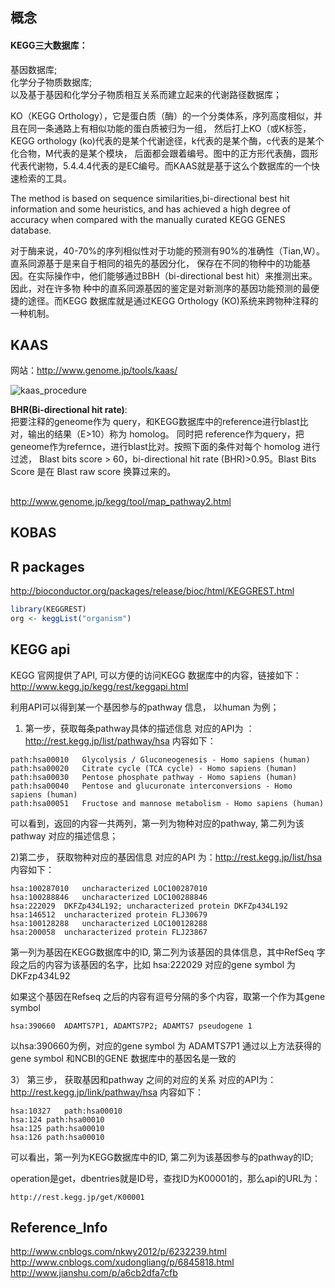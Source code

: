 ## 概念
#### KEGG三大数据库：  
基因数据库;  
化学分子物质数据库;  
以及基于基因和化学分子物质相互关系而建立起来的代谢路径数据库；

KO（KEGG Orthology），它是蛋白质（酶）的一个分类体系，序列高度相似，并且在同一条通路上有相似功能的蛋白质被归为一组，
然后打上KO（或K标签，KEGG orthology (ko)代表的是某个代谢途径，k代表的是某个酶，c代表的是某个化合物，M代表的是某个模块，
后面都会跟着编号。图中的正方形代表酶，圆形代表代谢物，5.4.4.4代表的是EC编号。而KAAS就是基于这么个数据库的一个快速检索的工具。

The method is based on sequence similarities,bi-directional best hit information and some heuristics, 
and has achieved a high degree of accuracy when compared with the manually curated KEGG GENES database.

对于酶来说，40-70%的序列相似性对于功能的预测有90%的准确性（Tian,W）。直系同源基于是来自于相同的祖先的基因分化，
保存在不同的物种中的功能基因。在实际操作中，他们能够通过BBH（bi-directional best hit）来推测出来。因此，对在许多物
种中的直系同源基因的鉴定是对新测序的基因功能预测的最便捷的途径。而KEGG 数据库就是通过KEGG Orthology (KO)系统来跨物种注释的一种机制。     
     
## KAAS
网站：http://www.genome.jp/tools/kaas/

![kaas_procedure](http://oqed7z48g.bkt.clouddn.com/20170809kaas_procedure.jpg)

**BHR(Bi-directional hit rate)**:    
    把要注释的geneome作为 query，和KEGG数据库中的reference进行blast比对，输出的结果（E>10）称为 homolog。
同时把 reference作为query，把geneome作为refernce，进行blast比对。按照下面的条件对每个 homolog 进行过滤，
Blast bits score > 60，bi-directional hit rate (BHR)>0.95。Blast Bits Score 是在 Blast raw score 换算过来的。

## 
http://www.genome.jp/kegg/tool/map_pathway2.html
## KOBAS

## R packages
http://bioconductor.org/packages/release/bioc/html/KEGGREST.html
```r
library(KEGGREST)
org <- keggList("organism")
```

## KEGG api
KEGG 官网提供了API, 可以方便的访问KEGG 数据库中的内容，链接如下：
http://www.kegg.jp/kegg/rest/keggapi.html

利用API可以得到某一个基因参与的pathway 信息， 以human 为例；

1) 第一步，获取每条pathway具体的描述信息
对应的API为 ： http://rest.kegg.jp/list/pathway/hsa
内容如下：
```
path:hsa00010   Glycolysis / Gluconeogenesis - Homo sapiens (human)
path:hsa00020   Citrate cycle (TCA cycle) - Homo sapiens (human)
path:hsa00030   Pentose phosphate pathway - Homo sapiens (human)
path:hsa00040   Pentose and glucuronate interconversions - Homo sapiens (human)
path:hsa00051   Fructose and mannose metabolism - Homo sapiens (human)
```
可以看到，返回的内容一共两列，第一列为物种对应的pathway, 第二列为该pathway 对应的描述信息；

2)第二步， 获取物种对应的基因信息
对应的API 为：http://rest.kegg.jp/list/hsa
内容如下：
```
hsa:100287010   uncharacterized LOC100287010
hsa:100288846   uncharacterized LOC100288846
hsa:222029  DKFZp434L192; uncharacterized protein DKFZp434L192
hsa:146512  uncharacterized protein FLJ30679
hsa:100128288   uncharacterized LOC100128288
hsa:200058  uncharacterized protein FLJ23867
```
第一列为基因在KEGG数据库中的ID, 第二列为该基因的具体信息，其中RefSeq 字段之后的内容为该基因的名字，比如 hsa:222029 对应的gene symbol 为DKFzp434L92

如果这个基因在Refseq 之后的内容有逗号分隔的多个内容，取第一个作为其gene symbol
```
hsa:390660  ADAMTS7P1, ADAMTS7P2; ADAMTS7 pseudogene 1
```
以hsa:390660为例，对应的gene symbol 为 ADAMTS7P1
通过以上方法获得的gene symbol 和NCBI的GENE 数据库中的基因名是一致的

3） 第三步， 获取基因和pathway 之间的对应的关系
对应的API为：http://rest.kegg.jp/link/pathway/hsa
内容如下：
```
hsa:10327   path:hsa00010
hsa:124 path:hsa00010
hsa:125 path:hsa00010
hsa:126 path:hsa00010
```
可以看出，第一列为KEGG数据库中的ID, 第二列为该基因参与的pathway的ID;

operation是get，dbentries就是ID号，查找ID为K00001的，那么api的URL为：
```
http://rest.kegg.jp/get/K00001
```

## Reference_Info
http://www.cnblogs.com/nkwy2012/p/6232239.html   
http://www.cnblogs.com/xudongliang/p/6845818.html  
http://www.jianshu.com/p/a6cb2dfa7cfb  